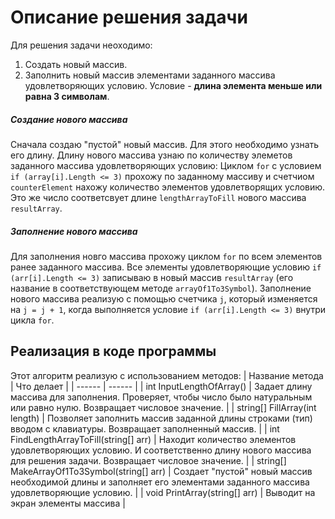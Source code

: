 # Описание решения задачи
Для решения задачи неоходимо:
1. Создать новый массив.
2. Заполнить новый массив элементами заданного массива удовлетворяющих условию.
Условие - **длина элемента меньше или равна 3 символам**.

##### Создание нового массива
Сначала создаю "пустой" новый массив. Для этого необходимо узнать его длину. Длину нового массива узнаю по количеству элеметов заданного массива удовлетворяющих условию:
Циклом `for` с условием `if (array[i].Length <= 3)` прохожу по заданному массиву и счетчиом `counterElement` нахожу количество элементов удовлетворящих условию. Это же число соответсвует длине `lengthArrayToFill` нового массива `resultArray`.
##### Заполнение нового массива
Для заполнения новго массива прохожу циклом `for` по всем элементов ранее заданного массива. Все элементы удовлетворяющие условию `if (arr[i].Length <= 3)` записываю в новый массив `resultArray` (его название в соответствующем методе `arrayOf1To3Symbol`). Заполнение нового массива реализую с помощью счетчика `j`, который изменяется на `j = j + 1`, когда выполняется условие `if (arr[i].Length <= 3)` внутри цикла `for`.
## Реализация в коде программы
Этот алгоритм реализую с использованием методов:
| Название метода | Что делает |
| ------ | ------ |
| int InputLengthOfArray() | Задает длину массива для заполнения. Проверяет, чтобы число было натуральным или равно нулю. Возвращает числовое значение. |
| string[] FillArray(int length) | Позволяет заполнить массив заданной длины строками (тип) вводом с клавиатуры. Возвращает заполненный массив. |
| int FindLengthArrayToFill(string[] arr) | Находит количество элементов удовлетворяющих условию. И соответственно длину нового массива для решения задачи. Возвращает числовое значение. |
| string[] MakeArrayOf1To3Symbol(string[] arr) | Создает "пустой" новый массив необходимой длины и заполняет его элементами заданного массива удовлетворяющие условию. |
| void PrintArray(string[] arr) | Выводит на экран элементы массива |